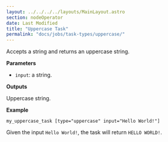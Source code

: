 ```yaml
---
layout: ../../../../layouts/MainLayout.astro
section: nodeOperator
date: Last Modified
title: "Uppercase Task"
permalink: "docs/jobs/task-types/uppercase/"
---
```


Accepts a string and returns an uppercase string.

**Parameters**

- `input`: a string.

**Outputs**

Uppercase string.

**Example**

```jpv2
my_uppercase_task [type="uppercase" input="Hello World!"]
```

Given the input `Hello World!`, the task will return `HELLO WORLD!`.
